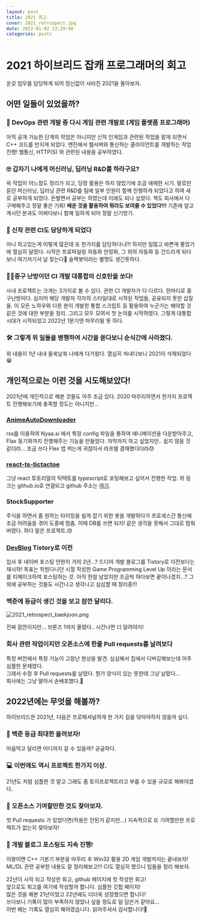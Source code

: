 ```yaml
---
layout: post
title: 2021 회고
cover: 2021_retrospect.jpg
date: 2022-01-02 23:29:00
categories: posts
---
```


# 2021 하이브리드 잡캐 프로그래머의 회고

온갖 업무를 담당하게 되어 정신없이 사라진 2021을 돌아보자.

## 어떤 일들이 있었을까?

### 🤗 DevOps 관련 개발 중 다시 게임 관련 개발로 (게임 플랫폼 프로그래머)

아직 공개 가능한 단계의 작업은 아니지만 신작 인게임과 관련된 작업을 맡게 되면서 C++ 코드를 만지게 되었다.
엔진에서 웹서버와 통신하는 클라이언트를 개발하는 작업 진행! 웹통신, HTTP(S) 와 관련된 내용을 공부하였다.

### 🙄 갑자기 나에게 머신러닝, 딥러닝 R&D를 하라구요?

위 작업이 어느정도 정리가 되고, 당장 활용은 하지 않았기에 조금 애매한 시기.
말로만 듣던 머신러닝, 딥러닝 관련 R&D를 팀에 일부 인원이 함께 진행하게 되었다고 하여 새로 공부하게 되었다.
돈벌면서 공부는 하였는데 이래도 되나 싶었다. 책도 회사에서 다 구매해주고 정말 좋은 기회!
**배운 것을 활용하여 뭐라도 보여줄 수 있었다!!!**
기존에 알고 계시던 분과도 어쩌다보니 함께 일하게 되어 정말 신기방기.

### 🤖 신작 관련 CI도 담당하게 되었다

아니 하고있는게 이렇게 많은데 또 한가지를 담당하다니!!!
하지만 일많고 바쁜게 좋았기에 열심히 달렸다.
시작은 프로파일링 자동화 안정화, 그 외의 자동화 등 건드리게 되다보니 여기저기서 날 찾는다🤣
슬랙봇이라는 별명도 생긴뜻하다.

### 🙋‍♂️중구 난방이던 CI 개발 대통합의 신호탄을 쏘다!

사내 프로젝트는 크게는 3가지로 볼 수 있다. 관련 CI 개발자가 다 다르다.
한마디로 중구난방이다. 심지어 해당 개발자 각자의 스타일대로 시작된 작업들, 공유되지 못한 삽질들.
이 모든 노하우와 다른 분이 개발한 통합 스크립트 등 활용하여 누군가는 해야할 것 같은 것에 대한 부분을 정리.
그리고 모두 모여서 첫 논의를 시작하였다.
그렇게 대통합 시대가 시작되었고 2022년 1분기엔 마무리될 뜻 하다.

### 🛠 그렇게 위 일들을 병행하여 시간을 쏟다보니 순식간에 사라졌다.

위 내용이 1년 내내 들쑥날쑥 나에게 다가왔다. 열심히 쳐내다보니 2021이 삭제되었다😁

## 개인적으로는 이런 것을 시도해보았다!

2021년에 개인적으로 해본 것들도 아주 조금 있다.
2020 마무리하면서 한가지 프로젝트 진행해보기에 충족할 정도는 아니지만...

### [AnimeAutoDownloader](https://github.com/4roring/AnimeAutoDownloader)

rss를 이용하여 Nyaa.si 에서 특정 config 파일을 통하여 애니메이션을 다운받아주고, Flax 동기화까지 진행해주는 기능을 만들었다.
자막까지 하고 싶었지만.. 쉽지 않을 것 같더라... 조금 쓰다 Flex 앱 켜는게 귀찮아서 라프텔 결재했다더라😓

### [react-ts-tictactoe](https://4roring.github.io/react-ts-tictactoe/)

그냥 react 튜토리얼의 틱택토를 typescript로 포팅해보고 싶어서 진행한 작업.
위 링크는 github.io로 연결되고 github 주소는 [여기](https://github.com/4roring/react-ts-tictactoe).

### StockSupporter

주식을 하면서 좀 원하는 타이밍을 쉽게 잡기 위한 봇을 개발하다가 프로세스간 통신에 조금 어려움을 겪어 도중에 멈춤.
이때 DB를 쓰면 되지! 같은 생각을 못해서 그대로 멈춰버렸다. 하다 말은 프로젝트.😓

### [DevBlog](https://kwang1.tistory.com/) Tistory로 이전

입사 후 네이버 포스팅 안한지 거의 2년...? 드디어 개발 블로그를 Tistory로 이전보다는 재시작!
목표는 학원다니던 시절 작성한 Game Programming Level Up 이라는 문서를 리메이크하여 포스팅하는 것.
아직 한참 남았지만 조금씩 하다보면 끝이나겠지...?
그 외에 공부하는 것들도 시간나고 생각나고 심심할 때 정리중!!!

### 백준에 등급이 생긴 것을 보고 잠깐 달리다.

![2021_retrospect_baekjoon.png](https://4roring.github.io/images/2021_retrospect_baekjoon.png)

진짜 잠깐이지만... 브론즈 1까지 올렸다.. 시간나면 더 달려야지!

### 회사 관련 작업이지만 오픈소스에 한줄 Pull requests를 날려보다

특정 버전에서 특정 기능이 고장난 현상을 발견. 심심해서 집에서 디버깅해보는데 아주 심플한 문제였다.  
그래서 수정 후 Pull requests를 날렸다. 뭔가 양식이 있는 뜻한데 그냥 날렸다...  
회사에는 그냥 말아서 손배포했다.🤣

## 2022년에는 무엇을 해볼까?

하이브리드한 2021년, 다음은 프로페셔널하게 한 가지 길을 닦아야하지 않을까 싶다.

### 🥇 백준 등급 최대한 올려보자!

마음먹고 달리면 어디까지 갈 수 있을까? 궁굼하다.

### 💻 이번에도 역시 프로젝트 한가지 이상.

21년도 처럼 심플한 것 말고 그래도 좀 토이프로젝트라고 부를 수 있을 규모로 해봐야겠다.

### 💪 오픈소스 기여할만한 것도 찾아보자.

첫 Pull requests 가 있었다면(적용은 안된거 같지만...) 지속적으로 또 기여할만한 프로젝트가 없는지 찾아보자!

### 📜 개발 블로그 포스팅도 지속 진행!

이왕이면 C++ 기본기 부분을 마무리 후 Win32 활용 2D 게임 개발까지는 끝내보자!  
ML/DL 관련 공부한 내용도 잘 정리해보고!!!
CI도 열심히 했으니 팁들을 정리 해보자.

22년이 시작 되고 작성한 회고, github 페이지에 첫 작성한 회고!  
앞으로도 회고를 여기에 작성할까 합니다. 심플한 깃헙 페이지!  
많은 것을 해본 21년이었고 22년에도 더더욱 성장했으면 합니다!  
쓰다보니 기록이 많이 부족하지 않았나 싶을 정도로 덜 담은거 같아요...  
이번 해는 기록도 열심히 해야겠습니다.
읽어주셔서 감사합니다!🙏
